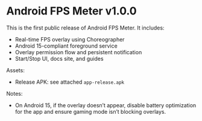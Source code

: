 # Android FPS Meter v1.0.0

This is the first public release of Android FPS Meter. It includes:
- Real-time FPS overlay using Choreographer
- Android 15-compliant foreground service
- Overlay permission flow and persistent notification
- Start/Stop UI, docs site, and guides

Assets:
- Release APK: see attached `app-release.apk`

Notes:
- On Android 15, if the overlay doesn’t appear, disable battery optimization for the app and ensure gaming mode isn’t blocking overlays.
